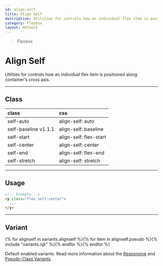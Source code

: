 ```yaml
---
id: align-self
title: Align Self
description: Utilities for controls how an individual flex item is positioned along container's cross axis.
category: Flexbox
layout: default
---
```


> Flexbox

# Align Self

Utilities for controls how an individual flex item is positioned along container's cross axis.

---

## Class

| <span class="px-3 py-1 text-white (dark)text-charcoal-100 bg-charcoal-100 (dark)bg-gray-600 rounded-full">class</span> | <span class="px-3 py-1 text-white (dark)text-charcoal-100 bg-charcoal-100 (dark)bg-gray-600 rounded-full">css</span> |
|:--|:--|
| self-auto | align-self: auto |
| self-baseline <span class="ml-1 px-2 py-1 text-sm text-gray-600 (dark)text-charcoal-100 bg-gray-300 (dark)bg-gray-600">v1.1.1</span> | align-self: baseline |
| self-start | align-self: flex-start |
| self-center | align-self: center |
| self-end | align-self: flex-end |
| self-stretch | align-self: stretch |

---

## Usage

```html
<!-- Example -->
<y class="flex self-center">
  ...
</y>
```

---

## Variant

<y class="flex flex-gap-2 flex-wrap justify-start items-center">{% for alignself in variants.alignself %}{% for item in alignself.pseudo %}{% include "variants.njk" %}{% endfor %}{% endfor %}</y>

Default enabled variants. Read more information about the [Responsive](/responsive) and [Pseudo-Class Variants](/pseudo-class-variants/).


